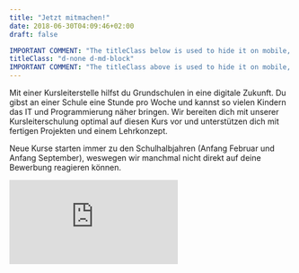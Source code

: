 ```yaml
---
title: "Jetzt mitmachen!"
date: 2018-06-30T04:09:46+02:00
draft: false

IMPORTANT COMMENT: "The titleClass below is used to hide it on mobile, take too much space."
titleClass: "d-none d-md-block"
IMPORTANT COMMENT: "The titleClass above is used to hide it on mobile, take too much space."
---
```


<div class="row">
    <div class="col-12 col-md-8 offset-md-2">
        <p>
       Mit einer Kursleiterstelle hilfst du Grundschulen in eine digitale Zukunft.
       Du gibst an einer Schule eine Stunde pro Woche und kannst so vielen Kindern das IT und Programmierung näher bringen.
       Wir bereiten dich mit unserer Kursleiterschulung optimal auf diesen Kurs vor und unterstützen dich mit fertigen Projekten und einem Lehrkonzept.
       </p>
       <p class="font-weight-bold">
              Neue Kurse starten immer zu den Schulhalbjahren (Anfang Februar und Anfang September), weswegen wir manchmal nicht direkt auf deine Bewerbung reagieren können.
        </p>
    </div>
</div>
<div class="embed-responsive embed-responsive-custom"">
<iframe class="embed-responsive-item" src="https://docs.google.com/forms/d/e/1FAIpQLSeszq1FiRIn3tiGj-JmoUw0nZxA7n9ovYkpLgI6NNuKD9zHFA/viewform?embedded=true&hl=de"
 frameborder="0" marginheight="0" marginwidth="0">Wird geladen...</iframe>
</div>
</div>
